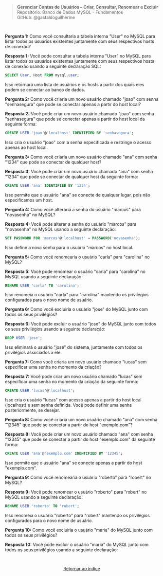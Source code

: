 > **Gerenciar Contas de Usuários – Criar, Consultar, Renomear e Excluir**     
> Repositório: Banco de Dados MySQL - Fundamentos  
> GitHub: @gastaldoguilherme

&nbsp;

**Pergunta 1:** Como você consultaria a tabela interna "User" no MySQL para listar todos os usuários existentes juntamente com seus respectivos hosts de conexão?

**Resposta 1:**
Você pode consultar a tabela interna "User" no MySQL para listar todos os usuários existentes juntamente com seus respectivos hosts de conexão usando a seguinte declaração SQL:

```sql
SELECT User, Host FROM mysql.user;
```

Isso retornará uma lista de usuários e os hosts a partir dos quais eles podem se conectar ao banco de dados.

**Pergunta 2:** Como você criaria um novo usuário chamado "joao" com senha "senhasegura" que pode se conectar apenas a partir do host local?

**Resposta 2:**
Você pode criar um novo usuário chamado "joao" com senha "senhasegura" que pode se conectar apenas a partir do host local da seguinte forma:

```sql
CREATE USER 'joao'@'localhost' IDENTIFIED BY 'senhasegura';
```

Isso cria o usuário "joao" com a senha especificada e restringe o acesso apenas ao host local.

**Pergunta 3:** Como você criaria um novo usuário chamado "ana" com senha "1234" que pode se conectar de qualquer host?

**Resposta 3:**
Você pode criar um novo usuário chamado "ana" com senha "1234" que pode se conectar de qualquer host da seguinte forma:

```sql
CREATE USER 'ana' IDENTIFIED BY '1234';
```

Isso permite que o usuário "ana" se conecte de qualquer lugar, pois não especificamos um host.

**Pergunta 4:** Como você alteraria a senha do usuário "marcos" para "novasenha" no MySQL?

**Resposta 4:**
Você pode alterar a senha do usuário "marcos" para "novasenha" no MySQL usando a seguinte declaração:

```sql
SET PASSWORD FOR 'marcos'@'localhost' = PASSWORD('novasenha');
```

Isso define a nova senha para o usuário "marcos" no host local.

**Pergunta 5:** Como você renomearia o usuário "carla" para "carolina" no MySQL?

**Resposta 5:**
Você pode renomear o usuário "carla" para "carolina" no MySQL usando a seguinte declaração:

```sql
RENAME USER 'carla' TO 'carolina';
```

Isso renomeia o usuário "carla" para "carolina" mantendo os privilégios configurados para o novo nome de usuário.

**Pergunta 6:** Como você excluiria o usuário "jose" do MySQL junto com todos os seus privilégios?

**Resposta 6:**
Você pode excluir o usuário "jose" do MySQL junto com todos os seus privilégios usando a seguinte declaração:

```sql
DROP USER 'jose';
```

Isso eliminará o usuário "jose" do sistema, juntamente com todos os privilégios associados a ele.

**Pergunta 7:** Como você criaria um novo usuário chamado "lucas" sem especificar uma senha no momento da criação?

**Resposta 7:**
Você pode criar um novo usuário chamado "lucas" sem especificar uma senha no momento da criação da seguinte forma:

```sql
CREATE USER 'lucas'@'localhost';
```

Isso cria o usuário "lucas" com acesso apenas a partir do host local (localhost) e sem senha definida. Você pode definir uma senha posteriormente, se desejar.

**Pergunta 8:** Como você criaria um novo usuário chamado "ana" com senha "12345" que pode se conectar a partir do host "exemplo.com"?

**Resposta 8:**
Você pode criar um novo usuário chamado "ana" com senha "12345" que pode se conectar a partir do host "exemplo.com" da seguinte forma:

```sql
CREATE USER 'ana'@'exemplo.com' IDENTIFIED BY '12345';
```

Isso permite que o usuário "ana" se conecte apenas a partir do host "exemplo.com".

**Pergunta 9:** Como você renomearia o usuário "roberto" para "robert" no MySQL?

**Resposta 9:**
Você pode renomear o usuário "roberto" para "robert" no MySQL usando a seguinte declaração:

```sql
RENAME USER 'roberto' TO 'robert';
```

Isso renomeia o usuário "roberto" para "robert" mantendo os privilégios configurados para o novo nome de usuário.

**Pergunta 10:** Como você excluiria o usuário "maria" do MySQL junto com todos os seus privilégios?

**Resposta 10:**
Você pode excluir o usuário "maria" do MySQL junto com todos os seus privilégios usando a seguinte declaração:



&nbsp;    

<div align="center">
   
[Retornar ao índice](/README.md)

</div>